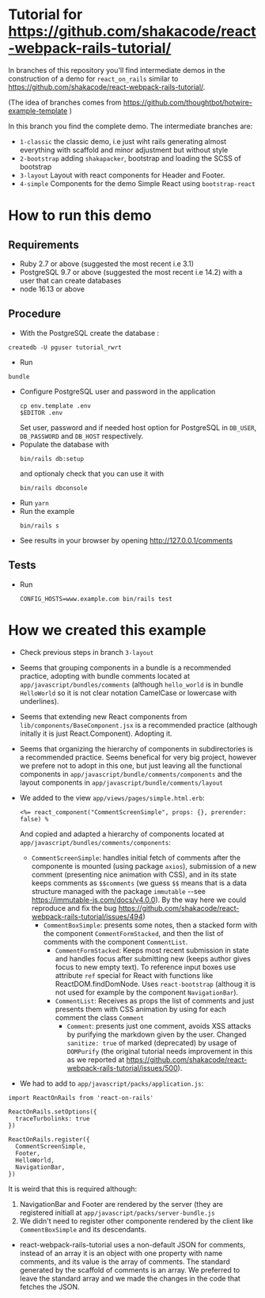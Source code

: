 # Tutorial for https://github.com/shakacode/react-webpack-rails-tutorial/

In branches of this repository you'll find intermediate demos in the 
construction of a demo for `react_on_rails` similar to 
<https://github.com/shakacode/react-webpack-rails-tutorial/>.

(The idea of branches comes from 
<https://github.com/thoughtbot/hotwire-example-template> )

In this branch you find the complete demo.  The intermediate branches are:

* `1-classic` the classic demo, i.e just wiht rails generating almost 
   everything with scaffold and minor adjustment but without style
* `2-bootstrap` adding `shakapacker`, bootstrap and loading the SCSS of 
   bootstrap
* `3-layout` Layout with react components for Header and Footer.
* `4-simple` Components for the demo Simple React using `bootstrap-react`


# How to run this demo

## Requirements

* Ruby 2.7 or above (suggested the most recent i.e 3.1)
* PostgreSQL 9.7 or above (suggested the most recent i.e 14.2) 
  with a user that can create databases
* node 16.13 or above


## Procedure

* With the PostgreSQL create the database :
```
createdb -U pguser tutorial_rwrt
```
* Run 
```
bundle
```
* Configure PostgreSQL user and password in the application
  ```
  cp env.template .env
  $EDITOR .env
  ```
  Set user, password and if needed host option for PostgreSQL in `DB_USER`, 
  `DB_PASSWORD` and `DB_HOST` respectively.
* Populate the database with
  ```
  bin/rails db:setup
  ```
  and optionaly check that you can use it with
  ```
  bin/rails dbconsole
  ```
* Run `yarn`
* Run the example
  ```
  bin/rails s
  ```
* See results in your browser by opening http://127.0.0.1/comments


## Tests

* Run 
  ```
  CONFIG_HOSTS=www.example.com bin/rails test
  ```

# How we created this example

* Check previous steps in branch `3-layout`

* Seems that grouping components in a bundle is a recommended practice, 
  adopting with bundle comments located at `app/javascript/bundles/comments` 
  (although `hello_world` is in bundle `HelloWorld` 
  so it is not clear notation CamelCase or lowercase with underlines).

* Seems that extending new React components from 
  `lib/components/BaseComponent.jsx` is a recommended practice
  (although initally it is just React.Component).  Adopting it.

* Seems that organizing the hierarchy of components in subdirectories
  is a recommended practice. Seems benefical for very big project,
  however we prefere not to adopt in this one, but just leaving all
  the functional components in `app/javascript/bundle/comments/components`
  and the layout components in `app/javascript/bundle/comments/layout`

* We added to the view `app/views/pages/simple.html.erb`: 
  ```
  <%= react_component("CommentScreenSimple", props: {}, prerender: false) %
  ```
  And copied and adapted a hierarchy of components located at
  `app/javascript/bundles/comments/components`:
  * `CommentScreenSimple`:  handles initial fetch of comments after
     the componente is mounted (using package `axios`), submission of 
     a new comment (presenting nice animation with CSS), and in its 
     state keeps comments as `$$comments` 
     (we guess `$$` means that is a data structure managed with the 
     package `immutable` --see <https://immutable-js.com/docs/v4.0.0>).
     By the way here we could reproduce and fix the bug 
    <https://github.com/shakacode/react-webpack-rails-tutorial/issues/494>)
    * `CommentBoxSimple`: presents some notes, then a stacked form with
      the component `CommentFormStacked`, and
      then the list of comments with the component `CommentList`.
      * `CommentFormStacked`: Keeps most recent submission in state
      and handles focus after submitting new (keeps author gives focus
      to new empty text).  To reference input boxes use attribute
      `ref` special for React with functions like ReactDOM.findDomNode.
      Uses `react-bootstrap` (althoug it is not used for example by
      the component `NavigationBar`).
      * `CommentList`: Receives as props the list of comments and
        just presents them with CSS animation by using for each 
        comment the class `Comment`
        * `Comment`: presents just one comment, avoids XSS attacks
          by purifying the markdown given by the user.
          Changed `sanitize: true` of marked  (deprecated) by usage of 
          `DOMPurify` (the original tutorial needs improvement in this
          as we reported at 
          <https://github.com/shakacode/react-webpack-rails-tutorial/issues/500>).

* We had to add to `app/javascript/packs/application.js`:

```
import ReactOnRails from 'react-on-rails'

ReactOnRails.setOptions({
  traceTurbolinks: true
})

ReactOnRails.register({
  CommentScreenSimple,
  Footer,
  HelloWorld,
  NavigationBar,
})
```
  It is weird that this is required although:
  1. NavigationBar and Footer are rendered by the server (they are
     registered initiall at `app/javascript/packs/server-bundle.js`
  1. We didn't need to register other componente rendered by the client
     like `CommentBoxSimple` and its descendants.


* react-webpack-rails-tutorial uses a non-default JSON for comments,
  instead of an array it is an object with one property with name comments,
  and its value is the array of comments.
  The standard generated by the scaffold of comments is an array.
  We preferred to leave the standard array and we made the changes in
  the code that fetches the JSON.


